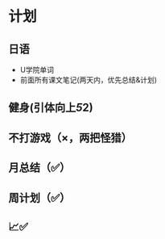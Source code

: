 # 计划
## 日语
- U学院单词
- 前面所有课文笔记(两天内，优先总结&计划)
## 健身(引体向上*5*2)
## 不打游戏（×，两把怪猎）
## 月总结（✅）
## 周计划（✅）
## 📈✅